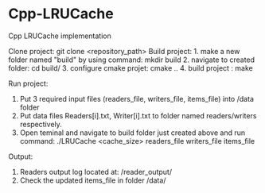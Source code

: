 # Cpp-LRUCache
Cpp LRUCache implementation


Clone project: git clone <repository_path>
Build project: 
				1. make a new folder named "build" by using command: mkdir build
				2. navigate to created folder: cd build/
				3. configure cmake projet: cmake ..
				4. build project : make

Run project: 

1. Put 3 required input files (readers_file, writers_file, items_file) into <ProjectWorkSpace>/data folder
2. Put data files Readers[i].txt, Writer[i].txt to folder named readers/writers respectively.
3. Open teminal and navigate to build folder just created above and run command: ./LRUCache <cache_size> readers_file writers_file items_file 

Output: 
1. Readers output log located at: <ClonedProjectPath>/reader_output/
2. Check the updated  items_file in folder <ClonedProjectPath>/data/


	